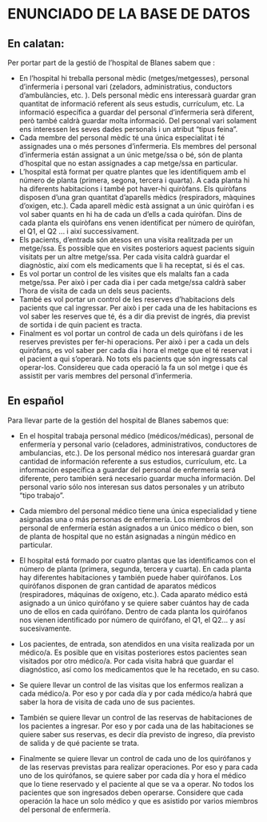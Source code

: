 # ENUNCIADO DE LA BASE DE DATOS

## En calatan:

Per portar part de la gestió de l’hospital de Blanes sabem que :

* En l’hospital hi treballa personal mèdic (metges/metgesses), personal d’infermeria i personal vari (zeladors, administratius, conductors d’ambulàncies, etc. ). Dels personal mèdic ens interessarà guardar gran quantitat de informació referent als seus estudis, currículum, etc. La informació específica a guardar del personal d’infermeria serà diferent, però també caldrà guardar molta informació. Del personal vari solament ens interessen les seves dades personals i un atribut “tipus feina”.
* Cada membre del personal mèdic té una única especialitat i té assignades una o més persones d’infermeria. Els membres del personal d’infermeria están assignat a un únic metge/ssa o bé, són de planta d’hospital que no estan assignades a cap metge/ssa en particular.
* L’hospital està format per quatre plantes que les identifiquem amb el número de planta (primera, segona, tercera i quarta). A cada planta hi ha diferents habitacions i també pot haver-hi quiròfans. Els quiròfans disposen d’una gran quantitat d’aparells mèdics (respiradors, màquines d’oxigen, etc.). Cada aparell mèdic està assignat a un únic quiròfan i es vol saber quants en hi ha de cada un d’ells a cada quiròfan. Dins de cada planta els quiròfans ens venen identificat per número de quiròfan, el Q1, el Q2 ... i així successivament.
* Els pacients, d’entrada són atesos en una visita realitzada per un metge/ssa. Es possible que en visites posteriors aquest pacients siguin visitats per un altre metge/ssa. Per cada visita caldrà guardar el diagnòstic, així com els medicaments que li ha receptat, si és el cas.
* Es vol portar un control de les visites que els malalts fan a cada metge/ssa. Per això i per cada dia i per cada metge/ssa caldrà saber l’hora de visita de cada un dels seus pacients.
* També es vol portar un control de les reserves d’habitacions dels pacients que cal ingressar. Per això i per cada una de les habitacions es vol saber les reserves que té, és a dir dia previst de ingrés, dia previst de sortida i de quin pacient es tracta.
* Finalment es vol portar un control de cada un dels quiròfans i de les reserves previstes per fer-hi operacions. Per això i per a cada un dels quiròfans, es vol saber per cada dia i hora el metge que el té reservat i el pacient a qui s’operarà. No tots els pacients que són ingressats cal operar-los. Considereu que cada operació la fa un sol metge i que és assistit per varis membres del personal d’infermeria.

## En español

Para llevar parte de la gestión del hospital de Blanes sabemos que:

- En el hospital trabaja personal médico (médicos/médicas), personal de enfermería y personal vario (celadores, administrativos, conductores de ambulancias, etc.). De los personal médico nos interesará guardar gran cantidad de información referente a sus estudios, currículum, etc. La información específica a guardar del personal de enfermería será diferente, pero también será necesario guardar mucha información. Del personal vario sólo nos interesan sus datos personales y un atributo “tipo trabajo”.
  
- Cada miembro del personal médico tiene una única especialidad y tiene asignadas una o más personas de enfermería. Los miembros del personal de enfermería están asignados a un único médico o bien, son de planta de hospital que no están asignadas a ningún médico en particular.
  
- El hospital está formado por cuatro plantas que las identificamos con el número de planta (primera, segunda, tercera y cuarta). En cada planta hay diferentes habitaciones y también puede haber quirófanos. Los quirófanos disponen de gran cantidad de aparatos médicos (respiradores, máquinas de oxígeno, etc.). Cada aparato médico está asignado a un único quirófano y se quiere saber cuántos hay de cada uno de ellos en cada quirófano. Dentro de cada planta los quirófanos nos vienen identificado por número de quirófano, el Q1, el Q2... y así sucesivamente.
  
- Los pacientes, de entrada, son atendidos en una visita realizada por un médico/a. Es posible que en visitas posteriores estos pacientes sean visitados por otro médico/a. Por cada visita habrá que guardar el diagnóstico, así como los medicamentos que le ha recetado, en su caso.
  
- Se quiere llevar un control de las visitas que los enfermos realizan a cada médico/a. Por eso y por cada día y por cada médico/a habrá que saber la hora de visita de cada uno de sus pacientes.
  
- También se quiere llevar un control de las reservas de habitaciones de los pacientes a ingresar. Por eso y por cada una de las habitaciones se quiere saber sus reservas, es decir día previsto de ingreso, día previsto de salida y de qué paciente se trata.
  
- Finalmente se quiere llevar un control de cada uno de los quirófanos y de las reservas previstas para realizar operaciones. Por eso y para cada uno de los quirófanos, se quiere saber por cada día y hora el médico que lo tiene reservado y el paciente al que se va a operar. No todos los pacientes que son ingresados deben operarse. Considere que cada operación la hace un solo médico y que es asistido por varios miembros del personal de enfermería.
